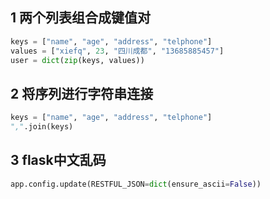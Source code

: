 ## 1 两个列表组合成键值对
```python
keys = ["name", "age", "address", "telphone"]
values = ["xiefq", 23, "四川成都", "13685885457"]
user = dict(zip(keys, values))
```

## 2 将序列进行字符串连接
```python
keys = ["name", "age", "address", "telphone"]
",".join(keys)
```

## 3 flask中文乱码
```python
app.config.update(RESTFUL_JSON=dict(ensure_ascii=False))
```